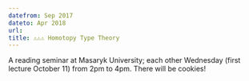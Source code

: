 ```yaml
---
datefrom: Sep 2017
dateto: Apr 2018
url: 
title: ⚠⚠⚠ Homotopy Type Theory
---
```


A reading seminar at Masaryk University; each other Wednesday (first lecture October 11) from 2pm to 4pm. There will be cookies!